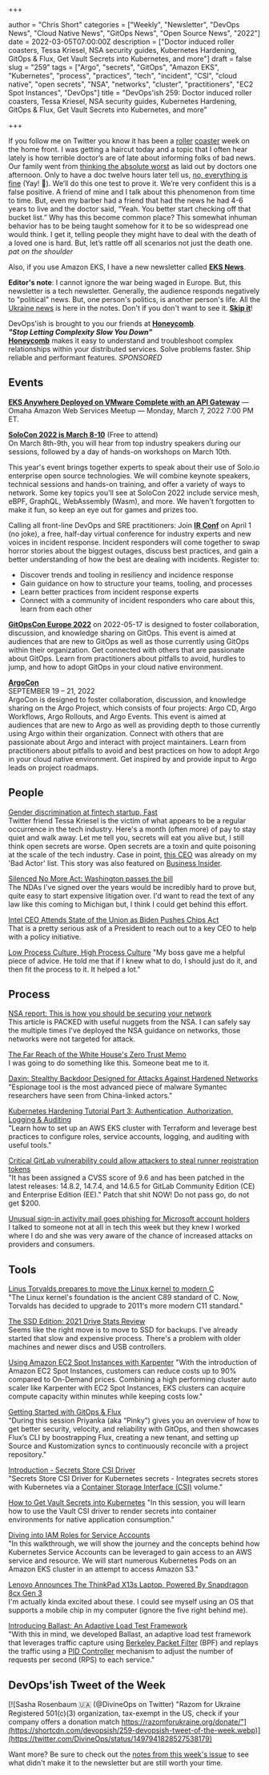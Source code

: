 +++

author = "Chris Short"
categories = ["Weekly", "Newsletter", "DevOps News", "Cloud Native News", "GitOps News", "Open Source News", "2022"]
date = 2022-03-05T07:00:00Z
description = ["Doctor induced roller coasters, Tessa Kriesel, NSA security guides, Kubernetes Hardening, GitOps & Flux, Get Vault Secrets into Kubernetes, and more"]
draft = false
slug = "259"
tags = ["Argo", "secrets", "GitOps", "Amazon EKS", "Kubernetes", "process", "practices", "tech", "incident", "CSI", "cloud native", "open secrets", "NSA", "networks", "cluster", "practitioners", "EC2 Spot Instances", "DevOps"]
title = "DevOps'ish 259: Doctor induced roller coasters, Tessa Kriesel, NSA security guides, Kubernetes Hardening, GitOps & Flux, Get Vault Secrets into Kubernetes, and more"

+++

If you follow me on Twitter you know it has been a [roller](https://twitter.com/ChrisShort/status/1498810564751118344) [coaster](https://twitter.com/ChrisShort/status/1499352858017341440) week on the home front. I was getting a haircut today and a topic that I often hear lately is how terrible doctor’s are of late about informing folks of bad news. Our family went from [thinking the absolute worst](https://twitter.com/ChrisShort/status/1498810564751118344) as laid out by doctors one afternoon. Only to have a doc twelve hours later tell us, [no, everything is fine](https://twitter.com/ChrisShort/status/1499352858017341440) (Yay! 🥳). We’ll do this one test to prove it. We’re very confident this is a false positive. A friend of mine and I talk about this phenomenon from time to time. But, even my barber had a friend that had the news he had 4-6 years to live and the doctor said, “Yeah. You better start checking off that bucket list.” Why has this become common place? This  somewhat inhuman behavior has to be being taught somehow for it to be so widespread one would think. I get it, telling people they might have to deal with the death of a loved one is hard. But, let’s rattle off all scenarios not just the death one. *pat on the shoulder*

Also, if you use Amazon EKS, I have a new newsletter called [**EKS News**](https://eks.news/?utm_source=newsletter&utm_medium=258&utm_campaign=devopsish).

**Editor's note**: I cannot ignore the war being waged in Europe. But, this newsletter is a tech newsletter. Generally, the audience responds negatively to "political" news. But, one person's politics, is another person's life. All the [Ukraine news](https://devopsish.com/259/notes/#ukraine) is here in the notes. Don't if you don't want to see it. [**Skip it**](https://devopsish.com/259/notes/#notes)!

DevOps'ish is brought to you our friends at [**Honeycomb**](https://ui.honeycomb.io/signup?&utm_source=devopsish&utm_medium=newsletter&utm_campaign=ad&utm_content=product-signup).  
***"Stop Letting Complexity Slow You Down"***  
[**Honeycomb**](https://ui.honeycomb.io/signup?&utm_source=devopsish&utm_medium=newsletter&utm_campaign=ad&utm_content=product-signup) makes it easy to understand and troubleshoot complex relationships within your distributed services. Solve problems faster. Ship reliable and performant features. *SPONSORED*

## Events

[**EKS Anywhere Deployed on VMware Complete with an API Gateway**](https://www.meetup.com/Omaha-Amazon-Web-Services-Meetup/events/283889886/?utm_source=newsletter&utm_medium=258&utm_campaign=devopsish) — Omaha Amazon Web Services Meetup — Monday, March 7, 2022 7:00 PM ET.

[**SoloCon 2022 is March 8-10**](https://hopin.com/events/solocon-2022/registration?utm_source=newsletter&utm_medium=258&utm_campaign=devopsish) (Free to attend)  
On March 8th-9th, you will hear from top industry speakers during our sessions, followed by a day of hands-on workshops on March 10th.

This year's event brings together experts to speak about their use of Solo.io enterprise open source technologies. We will combine keynote speakers, technical sessions and hands-on training, and offer a variety of ways to network. Some key topics you'll see at SoloCon 2022 include service mesh, eBPF, GraphQL, WebAssembly (Wasm), and more. We haven't forgotten to make it fun, so keep an eye out for games and prizes too.

Calling all front-line DevOps and SRE practitioners: Join [**IR Conf**](https://www.irconf.io/?utm_source=newsletter&utm_medium=258&utm_campaign=devopsish) on April 1 (no joke), a free, half-day virtual conference for industry experts and new voices in incident response. Incident responders will come together to swap horror stories about the biggest outages, discuss best practices, and gain a better understanding of how the best are dealing with incidents. Register to:

* Discover trends and tooling in resiliency and incidence response
* Gain guidance on how to structure your teams, tooling, and processes
* Learn better practices from incident response experts
* Connect with a community of incident responders who care about this, learn from each other

[**GitOpsCon Europe 2022**](https://events.linuxfoundation.org/gitopscon-europe/?utm_source=newsletter&utm_medium=258&utm_campaign=devopsish) on 2022-05-17 is designed to foster collaboration, discussion, and knowledge sharing on GitOps. This event is aimed at audiences that are new to GitOps as well as those currently using GitOps within their organization. Get connected with others that are passionate about GitOps. Learn from practitioners about pitfalls to avoid, hurdles to jump, and how to adopt GitOps in your cloud native environment.

[**ArgoCon**](https://events.linuxfoundation.org/argocon/)  
SEPTEMBER 19 – 21, 2022  
ArgoCon is designed to foster collaboration, discussion, and knowledge sharing on the Argo Project, which consists of four projects: Argo CD, Argo Workflows, Argo Rollouts, and Argo Events. This event is aimed at audiences that are new to Argo as well as providing depth to those currently using Argo within their organization. Connect with others that are passionate about Argo and interact with project maintainers. Learn from practitioners about pitfalls to avoid and best practices on how to adopt Argo in your cloud native environment. Get inspired by and provide input to Argo leads on project roadmaps.

## People

[Gender discrimination at fintech startup, Fast](https://www.tessakriesel.com/gender-discrimination-at-fintech-startup-fast/)  
Twitter friend Tessa Kriesel is the victim of what appears to be a regular occurrence in the tech industry. Here's a month (often more) of pay to stay quiet and walk away. Let me tell you, secrets will eat you alive but, I still think open secrets are worse. Open secrets are a toxin and quite poisoning at the scale of the tech industry. Case in point, [this CEO](https://twitter.com/DOMM) was already on my 'Bad Actor' list. This story was also featured on [Business Insider](https://www.businessinsider.com/fast-gender-discrimination-lawsuit-former-employee-2022-2).

[Silenced No More Act: Washington passes the bill](https://www.protocol.com/bulletins/washington-silenced-no-more)  
The NDAs I've signed over the years would be incredibly hard to prove but, quite easy to start expensive litigation over. I'd want to read the text of any law like this coming to Michigan but, I think I could get behind this effort.

[Intel CEO Attends State of the Union as Biden Pushes Chips Act](https://www.tomshardware.com/news/intel-ceo-state-of-the-union-chips-act)  
That is a pretty serious ask of a President to reach out to a key CEO to help with a policy initiative.

[Low Process Culture, High Process Culture](https://cate.blog/2022/02/28/low-process-culture-high-process-culture/)
"My boss gave me a helpful piece of advice. He told me that if I knew what to do, I should just do it, and then fit the process to it. It helped a lot."

## Process

[NSA report: This is how you should be securing your network](https://www.zdnet.com/article/nsa-report-this-is-how-you-should-be-securing-your-network/)  
This article is PACKED with useful nuggets from the NSA. I can safely say the multiple times I've deployed the NSA guidance on networks, those networks were not targeted for attack.

[The Far Reach of the White House's Zero Trust Memo](https://www.pomerium.com/blog/white-house-zt-memo/)  
I was going to do something like this. Someone beat me to it.

[Daxin: Stealthy Backdoor Designed for Attacks Against Hardened Networks](https://symantec-enterprise-blogs.security.com/blogs/threat-intelligence/daxin-backdoor-espionage)  
"Espionage tool is the most advanced piece of malware Symantec researchers have seen from China-linked actors."

[Kubernetes Hardening Tutorial Part 3: Authentication, Authorization, Logging & Auditing](https://blog.gitguardian.com/kubernetes-tutorial-part-3-authn-authz/)  
"Learn how to set up an AWS EKS cluster with Terraform and leverage best practices to configure roles, service accounts, logging, and auditing with useful tools."

[Critical GitLab vulnerability could allow attackers to steal runner registration tokens](https://portswigger.net/daily-swig/critical-gitlab-vulnerability-could-allow-attackers-to-steal-runner-registration-tokens)  
"It has been assigned a CVSS score of 9.6 and has been patched in the latest releases: 14.8.2, 14.7.4, and 14.6.5 for GitLab Community Edition (CE) and Enterprise Edition (EE)." Patch that shit NOW! Do not pass go, do not get $200.

[Unusual sign-in activity mail goes phishing for Microsoft account holders](https://blog.malwarebytes.com/scams/2022/03/unusual-sign-in-activity-mail-goes-phishing-for-microsoft-account-holders/)  
I talked to someone not at all in tech this week but they knew I worked where I do and she was very aware of the chance of increased attacks on providers and consumers.

## Tools

[Linus Torvalds prepares to move the Linux kernel to modern C](https://www.zdnet.com/google-amp/article/linus-torvalds-prepares-to-move-the-linux-kernel-to-modern-c/)  
"The Linux kernel's foundation is the ancient C89 standard of C. Now, Torvalds has decided to upgrade to 2011's more modern C11 standard."

[The SSD Edition: 2021 Drive Stats Review](https://www.backblaze.com/blog/ssd-edition-2021-drive-stats-review/)  
Seems like the right move is to move to SSD for backups. I've already started that slow and expensive process. There's a problem with older machines and newer discs and USB controllers.

[Using Amazon EC2 Spot Instances with Karpenter](https://aws.amazon.com/blogs/containers/using-amazon-ec2-spot-instances-with-karpenter/)
"With the introduction of Amazon EC2 Spot Instances, customers can reduce costs up to 90% compared to On-Demand prices. Combining a high performing cluster auto scaler like Karpenter with EC2 Spot Instances, EKS clusters can acquire compute capacity within minutes while keeping costs low."

[Getting Started with GitOps & Flux](https://www.cncf.io/online-programs/cncf-on-demand-webinar-getting-started-with-gitops-flux/)  
"During this session Priyanka (aka “Pinky”) gives you an overview of how to get better security, velocity, and reliability with GitOps, and then showcases Flux’s CLI by boostrapping Flux, creating a new tenant, and setting up Source and Kustomization syncs to continuously reconcile with a project repository."

[Introduction - Secrets Store CSI Driver](https://secrets-store-csi-driver.sigs.k8s.io/)  
"Secrets Store CSI Driver for Kubernetes secrets - Integrates secrets stores with Kubernetes via a [Container Storage Interface (CSI)](https://kubernetes-csi.github.io/docs/) volume."

[How to Get Vault Secrets into Kubernetes](https://www.youtube.com/watch?v=6pGcb9JE3vU)
"In this session, you will learn how to use the Vault CSI driver to render secrets into container environments for native application consumption."

[Diving into IAM Roles for Service Accounts](https://aws.amazon.com/blogs/containers/diving-into-iam-roles-for-service-accounts/)  
"In this walkthrough, we will show the journey and the concepts behind how Kubernetes Service Accounts can be leveraged to gain access to an AWS service and resource. We will start numerous Kubernetes Pods on an Amazon EKS cluster in an attempt to access Amazon S3."

[Lenovo Announces The ThinkPad X13s Laptop, Powered By Snapdragon 8cx Gen 3](https://www.anandtech.com/show/17286/lenovo-launches-the-thinkpad-x13s-laptop-powered-by-snapdragon-8cx-gen-3)  
I'm actually kinda excited about these. I could see myself using an OS that supports a mobile chip in my computer (ignore the five right behind me).

[Introducing Ballast: An Adaptive Load Test Framework](https://eng.uber.com/introducing-ballast-an-adaptive-load-test-framework/)  
"With this in mind, we developed Ballast, an adaptive load test framework that leverages traffic capture using [Berkeley Packet Filter](https://en.wikipedia.org/wiki/Berkeley_Packet_Filter) (BPF) and replays the traffic using a [PID Controller](https://en.wikipedia.org/wiki/PID_controller) mechanism to adjust the number of requests per second (RPS) to each service."

## DevOps'ish Tweet of the Week

[![Sasha Rosenbaum 🇺🇦 (@DivineOps on Twitter) "Razom for Ukraine Registered 501(c)(3) organization, tax-exempt in the US, check if your company offers a donation match https://razomforukraine.org/donate/"](https://shortcdn.com/devopsish/259-devopsish-tweet-of-the-week.webp)](https://twitter.com/DivineOps/status/1497941828527538179)

Want more? Be sure to check out the [notes from this week's issue](https://devopsish.com/259/notes/) to see what didn't make it to the newsletter but are still worth your time.
